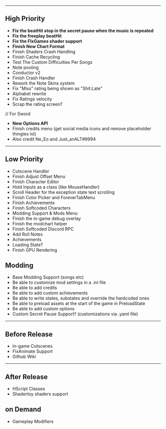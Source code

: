 ---------------
## High Priority

- **Fix the beatHit stop in the secret pause when the music is repeated**
- **Fix the freeplay beatHit**
- **Fix the FlxGames shader support**
- **Finish New Chart Format**
- Finish Shaders Crash Handling
- Finish Cache Recycling
- Test The Custom Difficulties Per Songs
- Note pooling
- Conductor v2
- Finish Crash Handler
- Rework the Note Skins system
- Fix "Miss" rating being shown as "Shit:Late"
- Alphabet rewrite
- Fix Ratings velocity
- Scrap the rating screen?

// For Sword
- **New Options API**
- Finish credits menu (get social media icons and remove placeholder thingies lol)
- Also credit Ne_Eo and Just_anALT#9994

---------------
## Low Priority

- Cutscene Handler
- Finish Adjust Offset Menu
- Finish Character Editor
- Hold Inputs as a class (like MouseHandler)
- Scroll Header for the exception state text scrolling
- Finish Color Picker and ForeverTabMenu
- Finish Achievements
- Finish Softcoded Characters
- Modding Support & Mods Menu
- Finish the in-game debug overlay
- Finish the modchart helper
- Finish Softcoded Discord RPC
- Add Roll Notes
- Achievements
- Loading State?
- Finish GPU Rendering

## Modding
- Base Modding Support (songs etc)
- Be able to customize mod settings in a .ini file
- Be able to add credits
- Be able to add custom achievements
- Be able to write states, substates and override the hardcoded ones
- Be able to preload assets at the start of the game in PreloadState
- Be able to add custom options
- Custom Secret Pause Support? (customizations via .yaml file)

---------------
## Before Release

- In-game Cutscenes
- FlxAnimate Support
- Github Wiki

---------------

## After Release

- HScript Classes
- Shadertoy shaders support
## on Demand

- Gameplay Modifiers
